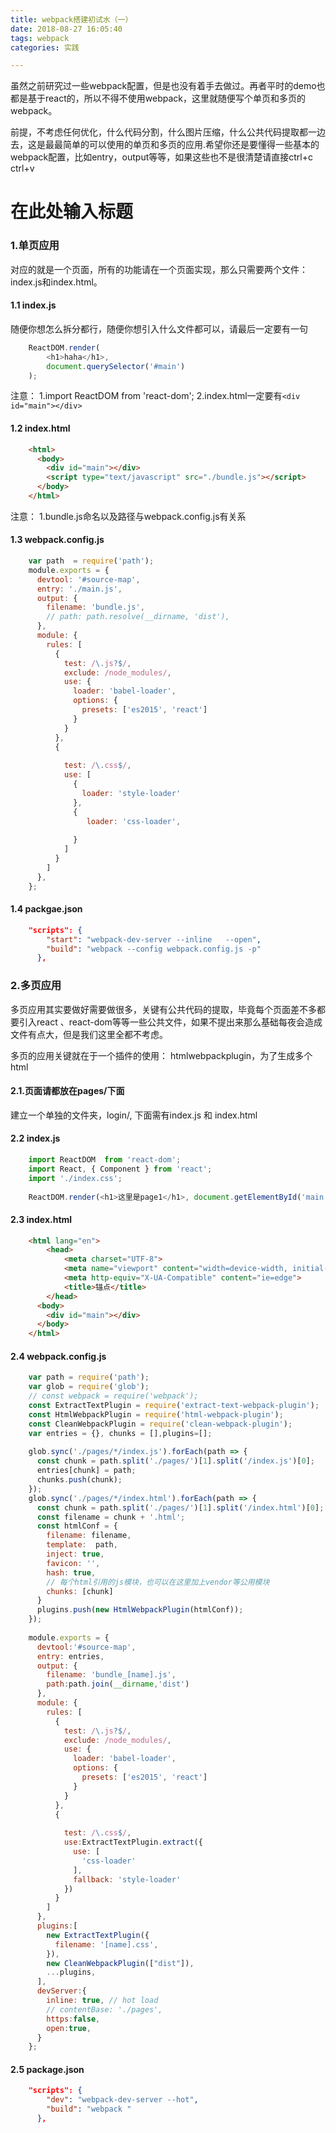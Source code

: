 ```yaml
---
title: webpack搭建初试水（一）
date: 2018-08-27 16:05:40
tags: webpack
categories: 实践

---
```

虽然之前研究过一些webpack配置，但是也没有着手去做过。再者平时的demo也都是基于react的，所以不得不使用webpack，这里就随便写个单页和多页的webpack。

前提，不考虑任何优化，什么代码分割，什么图片压缩，什么公共代码提取都一边去，这是最最简单的可以使用的单页和多页的应用.希望你还是要懂得一些基本的webpack配置，比如entry，output等等，如果这些也不是很清楚请直接ctrl+c ctrl+v
<!-- more -->
# 在此处输入标题

### 1.单页应用

对应的就是一个页面，所有的功能请在一个页面实现，那么只需要两个文件：index.js和index.html。

#### 1.1 index.js
随便你想怎么拆分都行，随便你想引入什么文件都可以，请最后一定要有一句

```javascript
    ReactDOM.render(
        <h1>haha</h1>,
        document.querySelector('#main')
    );
```
注意：
    1.import ReactDOM  from 'react-dom';
    2.index.html一定要有`<div id="main"></div>`

#### 1.2 index.html
```html
    <html>
      <body>
        <div id="main"></div>
        <script type="text/javascript" src="./bundle.js"></script>
      </body>
    </html>
```

 注意：
 1.bundle.js命名以及路径与webpack.config.js有关系
 
 #### 1.3 webpack.config.js
```javascript
    var path  = require('path');
    module.exports = {
      devtool: '#source-map',
      entry: './main.js',
      output: {
        filename: 'bundle.js',
        // path: path.resolve(__dirname, 'dist'),
      },
      module: {
        rules: [
          {
            test: /\.js?$/,
            exclude: /node_modules/,
            use: {
              loader: 'babel-loader',
              options: {
                presets: ['es2015', 'react']
              }
            }
          },
          {
    
            test: /\.css$/,
            use: [
              {
                loader: 'style-loader'
              },
              {
                 loader: 'css-loader',
              
              }
            ]
          }
        ]
      },
    };
```

#### 1.4 packgae.json

```json
    "scripts": {
        "start": "webpack-dev-server --inline   --open",
        "build": "webpack --config webpack.config.js -p"
      },
```
  
### 2.多页应用

多页应用其实要做好需要做很多，关键有公共代码的提取，毕竟每个页面差不多都要引入react 、react-dom等等一些公共文件，如果不提出来那么基础每夜会造成文件有点大，但是我们这里全都不考虑。

多页的应用关键就在于一个插件的使用：
htmlwebpackplugin，为了生成多个html

#### 2.1.页面请都放在pages/下面

建立一个单独的文件夹，login/, 下面需有index.js 和 index.html

#### 2.2 index.js
```javascript
    import ReactDOM  from 'react-dom';
    import React, { Component } from 'react';
    import './index.css';
    
    ReactDOM.render(<h1>这里是page1</h1>, document.getElementById('main'));
```
#### 2.3 index.html
```html
    <html lang="en">
        <head>
            <meta charset="UTF-8">
            <meta name="viewport" content="width=device-width, initial-scale=1.0">
            <meta http-equiv="X-UA-Compatible" content="ie=edge">
            <title>锚点</title>
        </head>
      <body>
        <div id="main"></div>
      </body>
    </html>
```
#### 2.4 webpack.config.js
```javascript
    var path = require('path');
    var glob = require('glob');
    // const webpack = require('webpack');
    const ExtractTextPlugin = require('extract-text-webpack-plugin');
    const HtmlWebpackPlugin = require('html-webpack-plugin');
    const CleanWebpackPlugin = require('clean-webpack-plugin');
    var entries = {}, chunks = [],plugins=[];
    
    glob.sync('./pages/*/index.js').forEach(path => {
      const chunk = path.split('./pages/')[1].split('/index.js')[0];
      entries[chunk] = path;
      chunks.push(chunk);
    });
    glob.sync('./pages/*/index.html').forEach(path => {
      const chunk = path.split('./pages/')[1].split('/index.html')[0];
      const filename = chunk + '.html';
      const htmlConf = {
        filename: filename,
        template:  path,
        inject: true,
        favicon: '',
        hash: true,
        // 每个html引用的js模块，也可以在这里加上vendor等公用模块
        chunks: [chunk]
      }
      plugins.push(new HtmlWebpackPlugin(htmlConf));
    });
    
    module.exports = {
      devtool:'#source-map',
      entry: entries,
      output: {
        filename: 'bundle_[name].js',
        path:path.join(__dirname,'dist')
      },
      module: {
        rules: [
          {
            test: /\.js?$/,
            exclude: /node_modules/,
            use: {
              loader: 'babel-loader',
              options: {
                presets: ['es2015', 'react']
              }
            }
          },
          {
    
            test: /\.css$/,
            use:ExtractTextPlugin.extract({
              use: [
                'css-loader'
              ],
              fallback: 'style-loader'
            })
          }
        ]
      },
      plugins:[
        new ExtractTextPlugin({
          filename: '[name].css', 
        }),
        new CleanWebpackPlugin(["dist"]),
        ...plugins,
      ],
      devServer:{
        inline: true, // hot load
        // contentBase: './pages',
        https:false,
        open:true,
      }
    };
```

#### 2.5 package.json
```json
    "scripts": {
        "dev": "webpack-dev-server --hot",
        "build": "webpack "
      },
```

